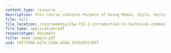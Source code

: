 ```yaml
---
content_type: resource
description: This course contains Purpose of Using Memos, Style, Sections.
file: null
file_location: /coursemedia/21w-732-2-introduction-to-technical-communication-ethics-in-science-and-technology-fall-2006/29f7394bb17e51dba5bb1df8a591185f_memo_sample.pdf
file_type: application/pdf
resourcetype: Document
title: memo_sample.pdf
uid: 29f7394b-b17e-51db-a5bb-1df8a591185f
---
```


